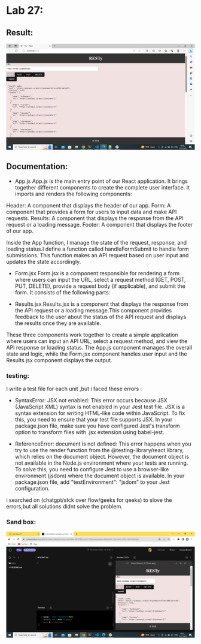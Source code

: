 # Lab 27:

## Result:
![result](Untitled.png)

## Documentation:
* App.js
App.js is the main entry point of our React application. It brings together different components to create the complete user interface. It imports and renders the following components:

Header: A component that displays the header of our app.
Form: A component that provides a form for users to input data and make API requests.
Results: A component that displays the response from the API request or a loading message.
Footer: A component that displays the footer of our app.

Inside the App function, I manage the state of the request, response, and loading status.I define a function called handleFormSubmit to handle form submissions. This function makes an API request based on user input and updates the state accordingly.

* Form.jsx
Form.jsx is a component responsible for rendering a form where users can input the URL, select a request method (GET, POST, PUT, DELETE), provide a request body (if applicable), and submit the form. It consists of the following parts:

* Results.jsx
Results.jsx is a component that displays the response from the API request or a loading message.This component provides feedback to the user about the status of the API request and displays the results once they are available.

These three components work together to create a simple application where users can input an API URL, select a request method, and view the API response or loading status. The App.js component manages the overall state and logic, while the Form.jsx component handles user input and the Results.jsx component displays the output.

### testing:
I write a test file for each unit ,but i faced these errors :

- SyntaxError: JSX not enabled: This error occurs because JSX (JavaScript XML) syntax is not enabled in your Jest test file. JSX is a syntax extension for writing HTML-like code within JavaScript. To fix this, you need to ensure that your test file supports JSX. In your package.json file, make sure you have configured Jest's transform option to transform files with .jsx extension using babel-jest.

- ReferenceError: document is not defined: This error happens when you try to use the render function from the @testing-library/react library, which relies on the document object. However, the document object is not available in the Node.js environment where your tests are running. To solve this, you need to configure Jest to use a browser-like environment (jsdom) where the document object is available. In your package.json file, add "testEnvironment": "jsdom" to your Jest configuration.

i searched on (chatgpt/stck over flow/geeks for qeeks) to slove the errors,but all solutions didnt solve the problem.

### Sand box:
![Alt text](image-1.png)

